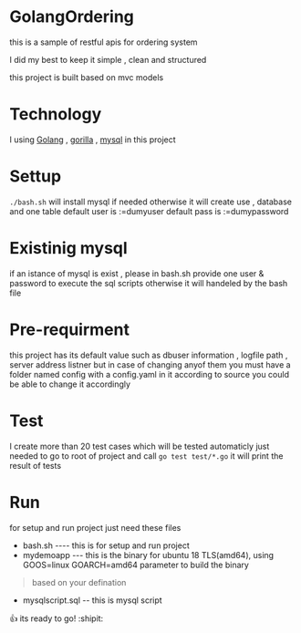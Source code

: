 # GolangOrdering
this is a sample of restful apis for ordering system

I did my best to keep it simple , clean and structured 

this project is built based on mvc models 

# Technology
I using [Golang](https://golang.org)  , [gorilla](http://www.gorillatoolkit.org) , [mysql](https://www.mysql.com) in this project

# Settup
``` ./bash.sh ``` 
will install mysql if needed otherwise it will create use , database and one table
default user is :=dumyuser
default pass is :=dumypassword

# Existinig mysql
if an istance of mysql is exist , please in bash.sh provide one user & password 
to execute the sql scripts
otherwise it will handeled by the bash file

# Pre-requirment
this project has its default value such as 
dbuser information , logfile path , server address listner 
but in case of changing anyof them 
you must have a folder named config
with a config.yaml in it according to source 
you could be able to change it accordingly

# Test
I create more than 20 test cases which will be tested automaticly
just needed to go to root of project and call
``` go test test/*.go ```
it will print the result of tests

# Run
for setup and run project just need these files
- bash.sh ---- this is for setup and run project
- mydemoapp --- this is the binary for ubuntu 18 TLS(amd64), using GOOS=linux GOARCH=amd64 parameter to build the binary
>based on your defination 
- mysqlscript.sql -- this is mysql script

:+1: its ready to go! :shipit:
